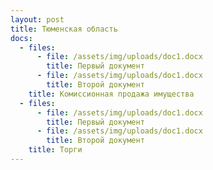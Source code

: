 ```yaml
---
layout: post
title: Тюменская область
docs:
  - files:
      - file: /assets/img/uploads/doc1.docx
        title: Первый документ
      - file: /assets/img/uploads/doc1.docx
        title: Второй документ
    title: Комиссионная продажа имущества
  - files:
      - file: /assets/img/uploads/doc1.docx
        title: Первый документ
      - file: /assets/img/uploads/doc1.docx
        title: Второй документ
    title: Торги
---
```


